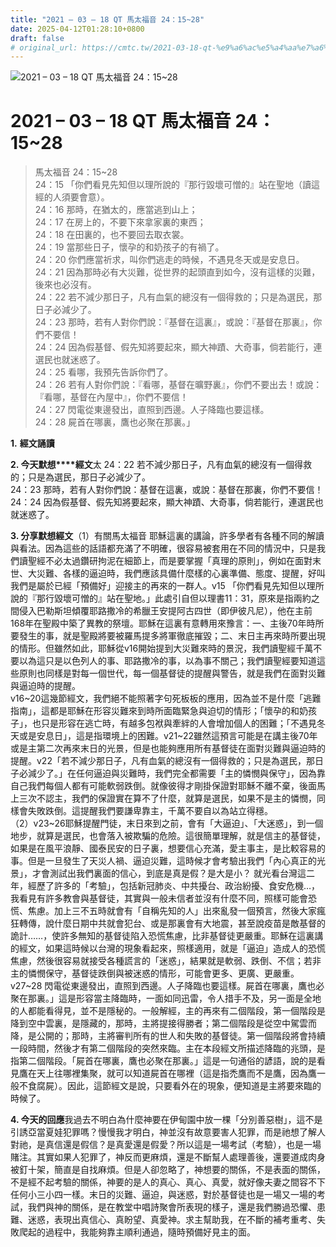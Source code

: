 ```yaml
---
title: "2021 – 03 – 18 QT 馬太福音 24：15~28"
date: 2025-04-12T01:28:10+0800
draft: false
# original_url: https://cmtc.tw/2021-03-18-qt-%e9%a6%ac%e5%a4%aa%e7%a6%8f%e9%9f%b3-24%ef%bc%9a1528
---
```


![2021 – 03 – 18 QT 馬太福音 24：15\~28](/images/qt.jpg   "2021 – 03 – 18 QT 馬太福音 24：15\~28")

# 2021 – 03 – 18 QT 馬太福音 24：15\~28

> 馬太福音 24：15\~28  
> 24：15 「你們看見先知但以理所說的『那行毀壞可憎的』站在聖地（讀這經的人須要會意）。  
> 24：16 那時，在猶太的，應當逃到山上；  
> 24：17 在房上的，不要下來拿家裏的東西；  
> 24：18 在田裏的，也不要回去取衣裳。  
> 24：19 當那些日子，懷孕的和奶孩子的有禍了。  
> 24：20 你們應當祈求，叫你們逃走的時候，不遇見冬天或是安息日。  
> 24：21 因為那時必有大災難，從世界的起頭直到如今，沒有這樣的災難，後來也必沒有。  
> 24：22 若不減少那日子，凡有血氣的總沒有一個得救的；只是為選民，那日子必減少了。  
> 24：23 那時，若有人對你們說：『基督在這裏』，或說：『基督在那裏』，你們不要信！  
> 24：24 因為假基督、假先知將要起來，顯大神蹟、大奇事，倘若能行，連選民也就迷惑了。  
> 24：25 看哪，我預先告訴你們了。  
> 24：26 若有人對你們說：『看哪，基督在曠野裏』，你們不要出去！或說：『看哪，基督在內屋中』，你們不要信！  
> 24：27 閃電從東邊發出，直照到西邊。人子降臨也要這樣。  
> 24：28 屍首在哪裏，鷹也必聚在那裏。」

**1.** **經文誦讀**

**2. 今天默想****經文**太 24：22 若不減少那日子，凡有血氣的總沒有一個得救的；只是為選民，那日子必減少了。  
24：23 那時，若有人對你們說：基督在這裏，或說：基督在那裏，你們不要信！  
24：24 因為假基督、假先知將要起來，顯大神蹟、大奇事，倘若能行，連選民也就迷惑了。

**3. 分享默想經文**（1）有關馬太福音 耶穌這裏的講論，許多學者有各種不同的解讀與看法。因為這些的話語都充滿了不明確，很容易被套用在不同的情況中，只是我們讀聖經不必太過鑽研拘泥在細節上，而是要掌握「真理的原則」，例如在面對末世、大災難、各樣的逼迫時，我們應該具備什麼樣的心裏準備、態度、提醒，好叫我們是屬於已經「預備好」迎接主的再來的一群人。v15 「你們看見先知但以理所說的『那行毀壞可憎的』站在聖地。」此處引自但以理書11：31，原來是指兩約之間侵入巴勒斯坦傾覆耶路撒冷的希臘王安提阿古四世（即伊彼凡尼），他在主前168年在聖殿中築了異教的祭壇。耶穌在這裏有意轉用來豫言：一、主後70年時所要發生的事，就是聖殿將要被羅馬提多將軍徹底摧毀；二、末日主再來時所要出現的情形。但雖然如此，耶穌從v16開始提到大災難來時的景況，我們讀聖經千萬不要以為這只是以色列人的事、耶路撒冷的事，以為事不關己；我們讀聖經要知道這些原則也同樣是對每一個世代，每一個基督徒的提醒與警告，就是我們在面對災難與逼迫時的提醒。  
v16\~20這幾節經文，我們絕不能照著字句死板板的應用，因為並不是什麼「逃難指南」，這都是耶穌在形容災難來到時所面臨緊急與迫切的情形；「懷孕的和奶孩子」，也只是形容在逃亡時，有越多包袱與牽絆的人會增加個人的困難；「不遇見冬天或是安息日」，這是指環境上的困難。v21\~22雖然這預言可能是在講主後70年或是主第二次再來末日的光景，但是也能夠應用所有基督徒在面對災難與逼迫時的提醒。v22「若不減少那日子，凡有血氣的總沒有一個得救的；只是為選民，那日子必減少了。」在任何逼迫與災難時，我們完全都需要「主的憐憫與保守」，因為靠自己我們每個人都有可能軟弱跌倒。就像彼得才剛掛保證對耶穌不離不棄，後面馬上三次不認主，我們的保證實在算不了什麼，就算是選民，如果不是主的憐憫，同樣會失敗跌倒。這提醒我們要謙卑靠主，千萬不要自以為站立得穩。  
（2）v23\~26耶穌提醒門徒，末日來到之前，會有「大逼迫」、「大迷惑」，到一個地步，就算是選民，也會落入被欺騙的危險。這很簡單理解，就是信主的基督徒，如果是在風平浪靜、國泰民安的日子裏，想要信心充滿，愛主事主，是比較容易的事。但是一旦發生了天災人禍、逼迫災難，這時候才會考驗出我們「內心真正的光景」，才會測試出我們裏面的信心，到底是真是假？是大是小？ 就光看台灣這二年，經歷了許多的「考驗」，包括新冠肺炎、中共擾台、政治紛擾、食安危機…，我看見有許多教會與基督徒，其實與一般未信者並沒有什麼不同，照樣可能會恐慌、焦慮。加上三不五時就會有「自稱先知的人」出來亂發一個預言，然後大家瘋狂轉傳，說什麼日期中共就會犯台、或是那裏會有大地震，甚至說疫苗是敵基督的詭計……，使許多無知的基督徒陷入恐慌焦慮，比非基督徒更嚴重。耶穌在這裏講的經文，如果這時候以台灣的現象看起來，照樣適用，就是「逼迫」造成人的恐慌焦慮，然後很容易就接受各種謊言的「迷惑」，結果就是軟弱、跌倒、不信；若非主的憐憫保守，基督徒跌倒與被迷惑的情形，可能會更多、更廣、更嚴重。  
v27\~28 閃電從東邊發出，直照到西邊。人子降臨也要這樣。屍首在哪裏，鷹也必聚在那裏。」這是形容當主降臨時，一面如同迅雷，令人措手不及，另一面是全地的人都能看得見，並不是隱秘的。一般解經，主的再來有二個階段，第一個階段是降到空中雲裏，是隱藏的，那時，主將提接得勝者；第二個階段是從空中駕雲而降，是公開的；那時，主將審判所有的世人和失敗的基督徒。第一個階段將會持續一段時間，然後才有第二個階段的突然來臨。主在本段經文所描述降臨的兆頭，是指第二個階段。「屍首在哪裏，鷹也必聚在那裏。」這是一句通俗的諺語，說的是看見鷹在天上往哪裡集聚，就可以知道屍首在哪裡（這是指禿鷹而不是鷹，因為鷹一般不食腐屍）。因此，這節經文是說，只要看外在的現象，便知道是主將要來臨的時候了。

**4. 今天的回應**我過去不明白為什麼神要在伊甸園中放一棵「分別善惡樹」，這不是引誘亞當夏娃犯罪嗎？慢慢我才明白，神並沒有故意要害人犯罪，而是祂想了解人對祂，是真信還是假信？是真愛還是假愛？所以這是一場考試（考驗），也是一場賭注。其實如果人犯罪了，神反而更麻煩，還是不斷幫人處理善後，還要道成肉身被釘十架，簡直是自找麻煩。但是人卻忽略了，神想要的關係，不是表面的關係，不是經不起考驗的關係，神要的是人的真心、真心、真愛，就好像夫妻之間容不下任何小三小四一樣。末日的災難、逼迫，與迷惑，對於基督徒也是一場又一場的考試，我們與神的關係，是在教堂中唱詩聚會所表現的樣子，還是我們勝過恐懼、患難、迷惑，表現出真信心、真盼望、真愛神。求主幫助我，在不斷的補考重考、失敗爬起的過程中，我能夠靠主順利通過，隨時預備好見主的面。